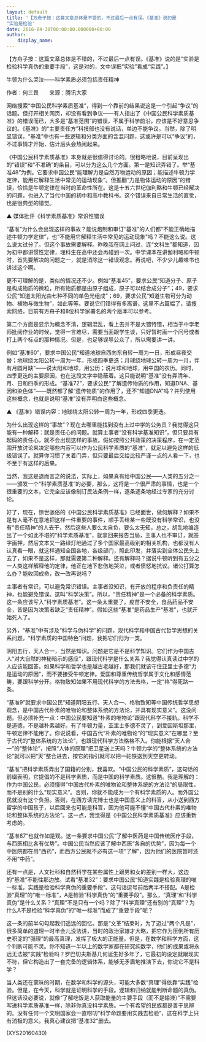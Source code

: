 ```yaml
---
layout: default
title: '【方舟子按：这篇文章总体是不错的，不过最后一点有误。《基准》说的是
“实验是检验'
date: 2016-04-30T00:00:00.000000+08:00
author:
    display_name: 
---
```


【方舟子按：这篇文章总体是不错的，不过最后一点有误。《基准》说的是“实验是检验科学真伪的重要手段”，这是对的，文中误把“实验”看成“实践”。】

牛顿为什么哭泣——科学素质必须包括责任精神

作者：何三畏　　来源：腾讯大家

网络搜索“中国公民科学素质基准”，得到一个靠前的结果说这是一个引起“争议”的话题。但打开相关网页，却没有看到争议——有人指出了《中国公民科学素质基准》的错误而已，大多是“基准范围”的错误，不属于科学前沿，应该是不好意思争议的。《基准》的“主要责任方”科技部也没有说话，单边不能争议。当然，除了明显错误，“基准”中也有一些逻辑和分类方面的含混问题，这或许是可以“争议”的，不过事情才开始，估计后头会热闹起来。

《中国公民科学素质基准》本身就是很值得讨论的。很粗略地说，目前呈现出的“错误”和“不准确”的条目，可以分为这么几个方面。第一是知识弄错了。举“基准48”为例。它要求中国公民“能理解力是自然万物运动的原因；能描述牛顿力学定律，能用它解释生活中常见的运动现象”。但推翻“力是物体运动的原因”的错误，恰恰是牛顿定律在当时的革命性所在。这是十五六世纪伽利略和牛顿已经解决的问题，也进入了当代中国的初中和高中教科书。这个错误来自日常生活的直觉，也是很典型的错觉。

▲ 媒体批评《科学素质基准》常识性错误

“基准”为什么会出现这样的事故？能说炮制和审订“基准”的人们都“不能正确地描述牛顿力学定律”，也“不能用它解释生活中常见的运动现象”吗？不能这么说。这么说太过分了。但这个事故需要解释。昨晚我在网上问过，连“文科生”都知道，因为初中都讲惯性定律，理科生在高中还会再碰到一次。中学课本在讲伽利略和牛顿时，首先要解决的问题之一，就是消除这一错误观念。再说吧，不少少儿趣味书也讲过这个啊。

更不可理解的是，类似的情况还不少。例如“基准45”，要求公民“知道分子、原子是构成物质的微粒，所有物质都是由原子组成，原子可以结合成分子”；49，要求公民“知道太阳光由七种不同的单色光组成”；69，要求公民“知道生物可分为动物、植物与微生物”，如此等等。要说它们错得有多离谱，这里不占篇幅了，请搜索网络，目前有方舟子和8位科学家署名的两个版本可以参考。

第二个方面是显示为概念不清，逻辑混乱，看上去并不是大错特错，相当于中学老师批阅作业的时候，觉得一言难尽，需要当面跟学生谈，只好暂时画一个问号或者打上两个标点的那种情况。但是，也足够误导公众了，所以需要讲一讲。

例如“基准60”，要求中国公民“知道地球自西向东自转一周为一日，形成昼夜交替；地球绕太阳公转一周为一年，形成四季更迭；月球绕地球公转一周为一月，伴有月圆月缺”——说太阳和地球，用公历；说月球和地球，用中国的农历。同时，四季更迭的主要原因，也在这段文字中隐蔽着。这只能说明“基准”没有弄清年、月、日和四季的形成。“基准72”，要求公民“了解遗传物质的作用，知道DNA、基因和染色体”——既然都了解“遗传物质”的作用了，还不“知道DNA”吗？并列使用这些概念，也就是说明“基准”没有弄明白这些概念。

▲ 《基准》错误内容：地球绕太阳公转一周为一年，形成四季更迭。

为什么出现这样的“事故”？现在去哪里能找到没有上过中学的公务员？我觉得这只能有一种解释：就是责任心的问题。就算主事者“没有科学基准知识”，但只要具有起码的责任心，就不会出现这样的事故。假如按照公共政策的决策程序，在一定范围开放讨论来决定哪些内容可以作为公民科学素质的“基准”，就足以避免这样的低级错误了。就算你习惯了关着门弄，但只要最后交给比较严谨一点的人看一下，也不至于有这样的后果。

当然，我这是退而言之的说法，实际上，如果真有给中国公民——人类的五分之一——颁发一个“科学素质基准”的必要，那么，这将是一个很严肃的事情，也是一个很重要的文本，它完全应该像制订民法条例一样，逐条逐条地经过专家的充分讨论。

好了，现在，惊世骇俗的《中国公民科学素质基准》已经面世，做何解释？如果不是有人毫不在意地把这样一件重要的事件，顺手丢给某一些既没有科学常识，也没有“责任精神”的人去干，然后这些人要么太自负，要么太无知，总之，胡乱地编造出了一个如此不堪的“科学素质基准”，就拿回来报告当局，主事人也不审订，就签字画押，然后文本又一路绿灯地通过了多个国家最高级别的相关机构，也都没有人认真看一眼，就这样通知全国各地，各级部门，照此印发，并落实到全体公民头上去了，如果不是这样，那就需要第二种解释。还有解释吗？据说牛顿听到有五分之一人类这样解释他的定律，他正在地下悲伤地哭泣，或者愤怒地抗议。诸公打算怎么办？能收回成命，改一改再说吗？

主事者有常识，可以避免常识错误。主事者没知识，有开放的程序和负责任的精神，也能避免错误。这叫“科学决策”。所以，“责任精神”是一个必备的科学素质。这一条应该写入“科学素质基准”。这一条太重要了。疫苗不安全，食品药品不安全，皆是因为决策者缺乏“责任精神”。假如这些“基准”是药品生产“基准”，也就开始死人了。

另外，“基准”中有涉及“科学与伪科学”的问题，现代科学和中国古代哲学思想的关系问题，“科学素质的中国特色”问题，我把它们归为一类。

阴阳五行，天人合一，当然是知识。问题是它是不是科学知识。它们作为中国古人“对大自然的神秘暗示的感应”，跟现代科学是什么关系？我觉得认真读过中学的人应该能回答。如果科学和哲学也是越古老越好，那我们就该守住亚里士多德“力是运动的原因”，而不要接受牛顿定律。爱国和尊重传统哲学属于文化和感情范畴，要跟科学分开。格物致知如果不用现代科学的方法去格，一定“格”得死路一条。

“基准9”就要求中国公民“知道阴阳五行、天人合一、格物致知等中国传统哲学思想观念，是中国古代朴素的唯物论和整体系统的方法论，并具有现实意义”。这没问题。但必须补充一点：中国公民要知道“朴素的唯物论”跟现代科学不接轨。科学不是道德，不是越朴素越好。有了牛顿力量，亚里士多德不灵了，到爱因斯坦那里，牛顿定律不能用了。你说说看，中国古代“朴素的唯物论”的“现实意义”在哪里？至于古代的“整体系统的方法论”，也跟现代科学方法格格不入。你能根据“天人合一”的“整体论”，按照“人体的原理”把卫星送上天吗？牛顿力学的“整体系统的方法论”就可以把“天”整合进去，按它的指引就可以把一砣铁送到天空更转动。

“基准”把科学素质弄出了国籍的分别，我喜欢。“中国公民的科学素质”，这句话的前缀表明，它提倡的不是科学素质，而是中国的科学素质。这很酷。我是理解的：作为中国公民，必须懂得“中国古代朴素的唯物论和整体系统的方法论”的局限性，而不是别的什么“现实意义”。否则，你就不能成为一个有科学素质的人。而外国公民就没有这个负担。否则，在西方读完博士也是中国意义上的科盲，从小送到西方留学的中国孩子，以后回来也可能是科盲，因为他可能不懂“中国古代朴素的唯物论和整体系统的方法论”。这一点，我觉得是《中国公民科学素质基准》应该重新考虑的。

“基准87”也就作如是观。这一条要求中国公民“了解中医药是中国传统医疗手段，与西医相比各有优势”。中国公民当然应该了解中西医“各自的优势”，因为每一个中医院都在用“西药”，而西方公民就不必有这一项“了解”，因为他们的医院暂时还不用“中药”。

还有一点是，人文社科和自然科学在某些属性上跟男和女的差别一样大，这边的“基准”不能往那边放。试看“基准32”：要求中国公民“知道实践是检验真理的唯一标准，实践是检验科学真伪的重要手段”。这句话逗号前后两半不搭配。A是检验“真理”的“唯一标准”，A是检验“科学真伪”的“重要手段”。那么，“真理”和“科学真伪”是什么关系？“真理”不是只有一个吗？除了“科学真理”还有别的“真理”？为什么A不是检验“科学真伪”的“唯一标准”而成了“重要手段”呢？

这一条的前半句勾起我们遥远的回忆。那是“文革”结束时，为了迈过“两个凡是”，很多简单的道理一时半会儿没法讲，当时的政治家雄才大略，把它作为压倒所有历史积淀的“强理”的最高真理，发挥了极大的正能量。但是，在数学和科学方面，这个判断可能不灵。你不知道一半以上的数学家都在研究纯数学，他们的成果或将永远无法被“实践”检验吗？罗巴切夫斯基几何诞生好多年了，它最初的设定就跟现实不符，但它构造出了一套完备的逻辑体系，能够无矛盾地推演下去，你说它不是科学？

当人类还在蒙昧的时期，在数学和科学的源头，可能大多数“真理”得依靠“实践”检验。但是，在今天，科学就是证明科学的手段。逻辑和归纳就能判断命题的真伪。但这话没必要说，就像“了解吃饭是人获取能量的主要手段（而不是输液）”不需要写进科学素质基准一样，除非你真没科学素质。一个有希望的民族都是善于思辨的。没有任何一个文明国家会一直唠叨“科学命题要用实践去检验”，这在科学上只有消极的意义。我真心建议把“基准32”删去。

(XYS20160430)

